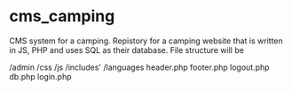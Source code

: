 # cms_camping
CMS system for a camping.
Repistory for a camping website that is written in JS, PHP and uses SQL as their database.
File structure will be

/admin
/css
/js
/includes'
  /languages
  header.php
  footer.php
  logout.php
  db.php
login.php
